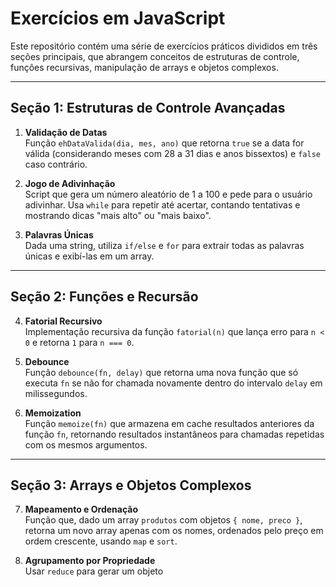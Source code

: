 # Exercícios em JavaScript

Este repositório contém uma série de exercícios práticos divididos em três seções principais, que abrangem conceitos de estruturas de controle, funções recursivas, manipulação de arrays e objetos complexos.

---

## Seção 1: Estruturas de Controle Avançadas

1. **Validação de Datas**  
   Função `ehDataValida(dia, mes, ano)` que retorna `true` se a data for válida (considerando meses com 28 a 31 dias e anos bissextos) e `false` caso contrário.

2. **Jogo de Adivinhação**  
   Script que gera um número aleatório de 1 a 100 e pede para o usuário adivinhar. Usa `while` para repetir até acertar, contando tentativas e mostrando dicas "mais alto" ou "mais baixo".

3. **Palavras Únicas**  
   Dada uma string, utiliza `if/else` e `for` para extrair todas as palavras únicas e exibí-las em um array.

---

## Seção 2: Funções e Recursão

4. **Fatorial Recursivo**  
   Implementação recursiva da função `fatorial(n)` que lança erro para `n < 0` e retorna `1` para `n === 0`.

5. **Debounce**  
   Função `debounce(fn, delay)` que retorna uma nova função que só executa `fn` se não for chamada novamente dentro do intervalo `delay` em milissegundos.

6. **Memoization**  
   Função `memoize(fn)` que armazena em cache resultados anteriores da função `fn`, retornando resultados instantâneos para chamadas repetidas com os mesmos argumentos.

---

## Seção 3: Arrays e Objetos Complexos

7. **Mapeamento e Ordenação**  
   Função que, dado um array `produtos` com objetos `{ nome, preco }`, retorna um novo array apenas com os nomes, ordenados pelo preço em ordem crescente, usando `map` e `sort`.

8. **Agrupamento por Propriedade**  
   Usar `reduce` para gerar um objeto
